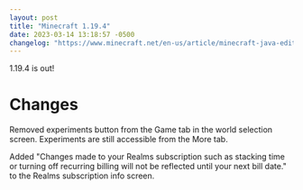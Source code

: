 ```yaml
---
layout: post
title: "Minecraft 1.19.4"
date: 2023-03-14 13:18:57 -0500
changelog: "https://www.minecraft.net/en-us/article/minecraft-java-edition-1-19-4"
---
```


1.19.4 is out!

# Changes

Removed experiments button from the Game tab in the world selection screen. Experiments are still accessible from the More tab.

Added "Changes made to your Realms subscription such as stacking time or turning off recurring billing will not be reflected until your next bill date." to the Realms subscription info screen.

